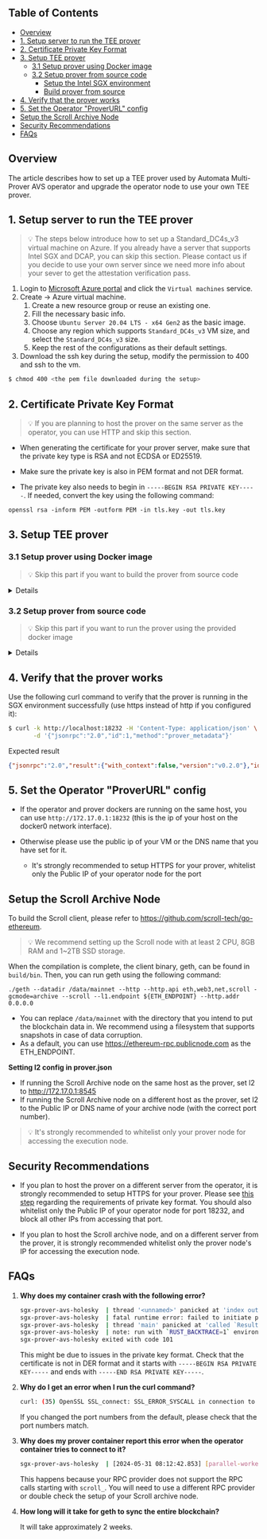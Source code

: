 ## Table of Contents <!-- omit in toc -->
- [Overview](#overview)
- [1. Setup server to run the TEE prover](#1-setup-server-to-run-the-tee-prover)
- [2. Certificate Private Key Format](#2-certificate-private-key-format)
- [3. Setup TEE prover](#3-setup-tee-prover)
  - [3.1 Setup prover using Docker image](#31-setup-prover-using-docker-image)
  - [3.2 Setup prover from source code](#32-setup-prover-from-source-code)
    - [Setup the Intel SGX environment](#setup-the-intel-sgx-environment)
    - [Build prover from source](#build-prover-from-source)
- [4. Verify that the prover works](#4-verify-that-the-prover-works)
- [5. Set the Operator "ProverURL" config](#5-set-the-operator-proverurl-config)
- [Setup the Scroll Archive Node](#setup-the-scroll-archive-node)
- [Security Recommendations](#security-recommendations)
- [FAQs](#faqs)

## Overview
The article describes how to set up a TEE prover used by Automata Multi-Prover AVS operator and upgrade the operator node to use your own TEE prover.

## 1. Setup server to run the TEE prover
> 💡 The steps below introduce how to set up a Standard_DC4s_v3 virtual machine on Azure. If you already have a server that supports Intel SGX and DCAP, you can skip this section. Please contact us if you decide to use your own server since we need more info about your sever to get the attestation verification pass.

1. Login to [Microsoft Azure portal](https://portal.azure.com/#home) and click the `Virtual machines` service.
2. Create → Azure virtual machine.
    1. Create a new resource group or reuse an existing one.
    2. Fill the necessary basic info.
    3. Choose `Ubuntu Server 20.04 LTS - x64 Gen2` as the basic image.
    4. Choose any region which supports `Standard_DC4s_v3` VM size, and select the `Standard_DC4s_v3` size.
    5. Keep the rest of the configurations as their default settings.
3. Download the ssh key during the setup, modify the permission to 400 and ssh to the vm.

```bash
$ chmod 400 <the pem file downloaded during the setup>
```

## 2. Certificate Private Key Format
> 💡 If you are planning to host the prover on the same server as the operator, you can use HTTP and skip this section.

- When generating the certificate for your prover server, make sure that the private key type is RSA and not ECDSA or ED25519.

- Make sure the private key is also in PEM format and not DER format.

- The private key also needs to begin in `-----BEGIN RSA PRIVATE KEY-----`. If needed, convert the key using the following command:

```
openssl rsa -inform PEM -outform PEM -in tls.key -out tls.key
```


## 3. Setup TEE prover

### 3.1 Setup prover using Docker image
> 💡 Skip this part if you want to build the prover from source code

<details>


1. Clone the setup repo and enter the `mainnet` or `holesky` folder
```bash
$ git clone https://github.com/automata-network/multiprover-avs-operator-setup

$ cd multiprover-avs-operator-setup/prover/mainnet
# or
$ cd multiprover-avs-operator-setup/prover/holesky
```

2. Update the configuration
```bash
$ cp config/prover.json.example config/prover.json
$ vim config/prover.json
```

If using HTTPS, also move your cert and key into the config folder.

```json
{
    "l2": "<Scroll Mainnet Archive Node RPC endpoint>",
    "l2_chain_id": 534352,
    "server": {
        "tls": "/a/b/c"
    }
}

Below are the configs that you **need to provide**:

```
* **l2**:
  * the endpoint of scroll, for example: `http://localhost:8545`.
  * To setup the scroll archive node, please check this guide: [Setup the Scroll Archive Node](#setup-the-scroll-archive-node)
  * If you cannot run the Scroll Archive Node, you can remove the **l2** field, but this may affect your final rewards.

* **server.tls**:
  * the path to the tls cert and key.
  * Leave as an empty string if not using HTTPS. Our scripts assume that the cert and key are inside the config folder, and that the cert and key have the same basename. For example, if the the path is set to `config/tls`, the prover will then try to load `./config/tls.crt` and `./config/tls.key`.

3. Run the sgx prover
```bash
$ ./run.sh docker
# or
$ ./run.sh docker -d # to run in the background
```

---

</details>

### 3.2 Setup prover from source code

> 💡 Skip this part if you want to run the prover using the provided docker image

<details>


#### Setup the Intel SGX environment
1. Clone the setup repo and setup the SGX environment.
```bash
$ git clone https://github.com/automata-network/multiprover-avs-operator-setup
$ cd multiprover-avs-operator-setup/prover/scripts
$ sudo ./sgx_install_deps.sh
```

#### Build prover from source
1. Change to the prover directory and clone the latest sgx-prover code and switch to the `avs` branch
```bash
$ cd ..
$ git clone -b avs https://github.com/automata-network/sgx-prover.git
$ cd sgx-prover
```

2. Switch to the root user, and compile the code
```bash
$ sudo -s
$ . ~/.bashrc
$ BUILD=1 RELEASE=1 ./scripts/prover.sh
```

3. Now, go to either the `mainnet` or `holesky` folder and copy over the sgx-prover and sgx_prover_enclave binary.

```bash
$ cd ../mainnet
# or
$ cd ../holesky

$ cp ../sgx-prover/bin/sgx/target/release/sgx-prover sgx_prover
$ cp ../sgx-prover/bin/sgx/target/release/sgx_prover_enclave.signed.so .
```


4. Update the configuration
```bash
$ cp config/prover.json.example config/prover.json
$ vim config/prover.json
```

If using HTTPS, also move your cert and key into the config folder.


```json
{
    "l2": "<Scroll Mainnet Archive Node RPC endpoint>",
    "l2_chain_id": 534352,
    "server": {
        "tls": "/a/b/c"
    }
}
```

Below are the configs that you **need to provide**:

* **l2**:
  * the endpoint of scroll, for example: `http://localhost:8545`.
  * To setup the scroll archive node, please check this guide: [Setup the Scroll Archive Node](#setup-the-scroll-archive-node)
  * If you cannot run the Scroll Archive Node, you can remove the **l2** field, but this may affect your final rewards.

* **server.tls**:
  * the path to the tls cert and key.
  * Leave as an empty string if not using HTTPS. Our scripts assume that the cert and key are inside the config folder, and that the cert and key have the same basename. For example, if the the path is set to `config/tls`, the prover will then try to load `./config/tls.crt` and `./config/tls.key`.
 
5. Run the sgx prover
```bash
$ ./run.sh binary
```

</details>

## 4. Verify that the prover works
Use the following curl command to verify that the prover is running in the SGX environment successfully (use https instead of http if you configured it):


```bash
$ curl -k http://localhost:18232 -H 'Content-Type: application/json' \
       -d '{"jsonrpc":"2.0","id":1,"method":"prover_metadata"}'
```
Expected result
```json
{"jsonrpc":"2.0","result":{"with_context":false,"version":"v0.2.0"},"id":1}
```


## 5. Set the Operator "ProverURL" config

- If the operator and prover dockers are running on the same host, you can use `http://172.17.0.1:18232` (this is the ip of your host on the docker0 network interface).

- Otherwise please use the public ip of your VM or the DNS name that you have set for it.
  - It's strongly recommended to setup HTTPS for your prover, whitelist only the Public IP of your operator node for the port

## Setup the Scroll Archive Node

To build the Scroll client, please refer to https://github.com/scroll-tech/go-ethereum.

> 💡 We recommend setting up the Scroll node with at least 2 CPU, 8GB RAM and 1~2TB SSD storage.

When the compilation is complete, the client binary, geth, can be found in `build/bin`.
Then, you can run geth using the following command:
```
./geth --datadir /data/mainnet --http --http.api eth,web3,net,scroll -gcmode=archive --scroll --l1.endpoint ${ETH_ENDPOINT} --http.addr 0.0.0.0
```

- You can replace `/data/mainnet` with the directory that you intend to put the blockchain data in. We recommend using a filesystem that supports snapshots in case of data corruption.
- As a default, you can use https://ethereum-rpc.publicnode.com as the ETH_ENDPOINT.

**Setting l2 config in prover.json**  
- If running the Scroll Archive node on the same host as the prover, set l2 to http://172.17.0.1:8545
- If running the Scroll Archive node on a different host as the prover, set l2 to the Public IP or DNS name of your archive node (with the correct port number).

> 💡 It's strongly recommended to whitelist only your prover node for accessing the execution node.

## Security Recommendations

- If you plan to host the prover on a different server from the operator, it is strongly recommended to setup HTTPS for your prover. Please see [this step](#2-certificate-private-key-format) regarding the requirements of private key format. You should also whitelist only the Public IP of your operator node for port 18232, and block all other IPs from accessing that port.

- If you plan to host the Scroll archive node, and on a different server from the prover, it is strongly recommended whitelist only the prover node's IP for accessing the execution node.

## FAQs

1. **Why does my container crash with the following error?**

    ```bash
    sgx-prover-avs-holesky  | thread '<unnamed>' panicked at 'index out of bounds: the len is 0 but the index is 0', /root/.cargo/git/checkouts/net-http-rs-161299090de15460/2451885/src/http_server.rs:129:43
    sgx-prover-avs-holesky  | fatal runtime error: failed to initiate panic, error 5
    sgx-prover-avs-holesky  | thread 'main' panicked at 'called `Result::unwrap()` on an `Err` value: SGX_ERROR_ENCLAVE_CRASHED', sgx-prover/src/main.rs:38:6
    sgx-prover-avs-holesky  | note: run with `RUST_BACKTRACE=1` environment variable to display a backtrace
    sgx-prover-avs-holesky exited with code 101

    ```

    This might be due to issues in the private key format. Check that the certificate is not in DER format and it starts with `-----BEGIN RSA PRIVATE KEY-----` and ends with `-----END RSA PRIVATE KEY-----`.



2. **Why do I get an error when I run the curl command?**

    ```bash
    curl: (35) OpenSSL SSL_connect: SSL_ERROR_SYSCALL in connection to localhost:18232
    ```

    If you changed the port numbers from the default, please check that the port numbers match.

3. **Why does my prover container report this error when the operator container tries to connect to it?**
   ```bash
   sgx-prover-avs-holesky  | [2024-05-31 08:12:42.853] [parallel-worker-0] [base::thread:75] [ERROR] - parallel execution fail: task:6146778, info: ResponseError("scroll_getBlockTraceByNumberOrHash(Number(6146778),) -> scroll_types::trace::BlockTrace", JsonrpcErrorObj { code: 32601, message: "the method scroll_getBlockTraceByNumberOrHash does not exist/is not available", data: None })
   ```
   This happens because your RPC provider does not support the RPC calls starting with `scroll_`. You will need to use a different RPC provider or double check the setup of your Scroll archive node.

4. **How long will it take for geth to sync the entire blockchain?**

    It will take approximately 2 weeks.